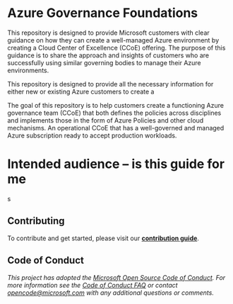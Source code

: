 # Azure Governance Foundations
This repository is designed to provide Microsoft customers with clear guidance
on how they can create a well-managed Azure environment by creating a Cloud
Center of Excellence (CCoE) offering. The purpose of this guidance is to share
the approach and insights of customers who are successfully using similar
governing bodies to manage their Azure environments.

This repository is designed to provide all the necessary information for either
new or existing Azure customers to create a

The goal of this repository is to help customers create a functioning Azure
governance team (CCoE) that both defines the policies across disciplines and
implements those in the form of Azure Policies and other cloud mechanisms. An
operational CCoE that has a well-governed and managed Azure subscription ready
to accept production workloads.


Intended audience – is this guide for me
========================================
s


## Contributing

To contribute and get started, please visit our [**contribution guide**](./1-contribution-guide/README.md#contribution-guide).

## Code of Conduct

*This project has adopted the [Microsoft Open Source Code of Conduct](https://opensource.microsoft.com/codeofconduct/). For more information see the [Code of Conduct FAQ](https://opensource.microsoft.com/codeofconduct/faq/) or contact [opencode@microsoft.com](mailto:opencode@microsoft.com) with any additional questions or comments.*
